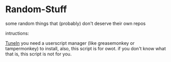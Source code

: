 # Random-Stuff
some random things that (probably) don't deserve their own repos

intructions: <br>

[TuneIn](https://github.com/Goldegag37/Random-Stuff/raw/main/TuneIn.user.js) 
you need a userscript manager (like greasemonkey or tampermonkey) to install, also, this script is for owot. if you don't know what that is, this script is not for you.
